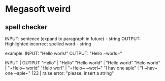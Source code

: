 # Megasoft weird

## spell checker

INPUT: sentence (expand to paragraph in future) - string
OUTPUT: Highlighted incorrect spelled word - string

example:
INPUT: "Hello worls!"
OUTPUT: "Hello ~worls~"

INPUT | OUTPUT
"Hello" | "Hello"
"Hello world" | "Hello world"
"Helo world" | "~Helo~ world" 
"Helo worl" | "~Helo~ ~worl~"
"I hav one aple" | "I ~hav~ one ~aple~"
123 | raise error: "please, insert a string"